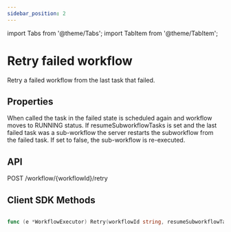 ```yaml
---
sidebar_position: 2
---
```


import Tabs from '@theme/Tabs';
import TabItem from '@theme/TabItem';

# Retry failed workflow
Retry a failed workflow from the last task that failed.

## Properties
When called the task in the failed state is scheduled again and workflow moves to RUNNING status. If resumeSubworkflowTasks is set and the last failed task was a sub-workflow the server restarts the subworkflow from the failed task.  If set to false, the sub-workflow is re-executed.

## API
POST /workflow/{workflowId}/retry

## Client SDK Methods

<Tabs>
<TabItem value="Java" label="Java">

```java

```

</TabItem>
<TabItem value="Golang" label="Golang">

```go
func (e *WorkflowExecutor) Retry(workflowId string, resumeSubworkflowTasks bool) error
```

</TabItem>
<TabItem value="Python" label="Python">

```python

```

</TabItem>
<TabItem value="CSharp" label="CSharp">

```csharp

```

</TabItem>
<TabItem value="Javascript" label="Javascript">

```javascript

```

</TabItem>
<TabItem value="Clojure" label="Clojure">

```clojure

```

</TabItem>
</Tabs>